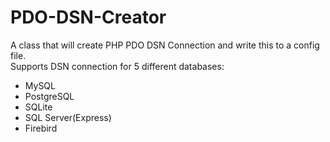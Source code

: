 # PDO-DSN-Creator
A class that will create PHP PDO DSN Connection and write this to a config file.<br>
Supports DSN connection for 5 different databases:
* MySQL
* PostgreSQL
* SQLite
* SQL Server(Express)
* Firebird